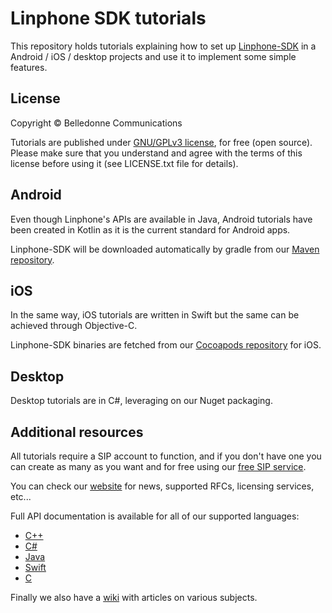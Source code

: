 Linphone SDK tutorials
====================

This repository holds tutorials explaining how to set up [Linphone-SDK](https://gitlab.linphone.org/BC/public/linphone-sdk/) 
in a Android / iOS / desktop projects and use it to implement some simple features.

## License

Copyright © Belledonne Communications

Tutorials are published under [GNU/GPLv3 license](https://www.gnu.org/licenses/gpl-3.0.en.html), for free (open source). 
Please make sure that you understand and agree with the terms of this license before using it (see LICENSE.txt file for details).

## Android

Even though Linphone's APIs are available in Java, Android tutorials have been created in Kotlin as it is the current standard for Android apps.

Linphone-SDK will be downloaded automatically by gradle from our [Maven repository](https://linphone.org/maven_repository/org/linphone/linphone-sdk-android/).

## iOS

In the same way, iOS tutorials are written in Swift but the same can be achieved through Objective-C.

Linphone-SDK binaries are fetched from our [Cocoapods repository](https://gitlab.linphone.org/BC/public/podspec.git) for iOS.

## Desktop

Desktop tutorials are in C#, leveraging on our Nuget packaging.

## Additional resources

All tutorials require a SIP account to function, and if you don't have one you can create as many as you want and for free using our [free SIP service](https://subscribe.linphone.org/).

You can check our [website](https://linphone.org/) for news, supported RFCs, licensing services, etc...

Full API documentation is available for all of our supported languages:
* [C++](http://linphone.org/snapshots/docs/liblinphone/latest/c++)
* [C#](http://linphone.org/snapshots/docs/liblinphone/latest/cs)
* [Java](http://linphone.org/snapshots/docs/liblinphone/latest/java)
* [Swift](http://linphone.org/snapshots/docs/liblinphone/latest/swift)
* [C](http://linphone.org/snapshots/docs/liblinphone/latest/c)

Finally we also have a [wiki](https://wiki.linphone.org/xwiki/wiki/public/view/Main/) with articles on various subjects.